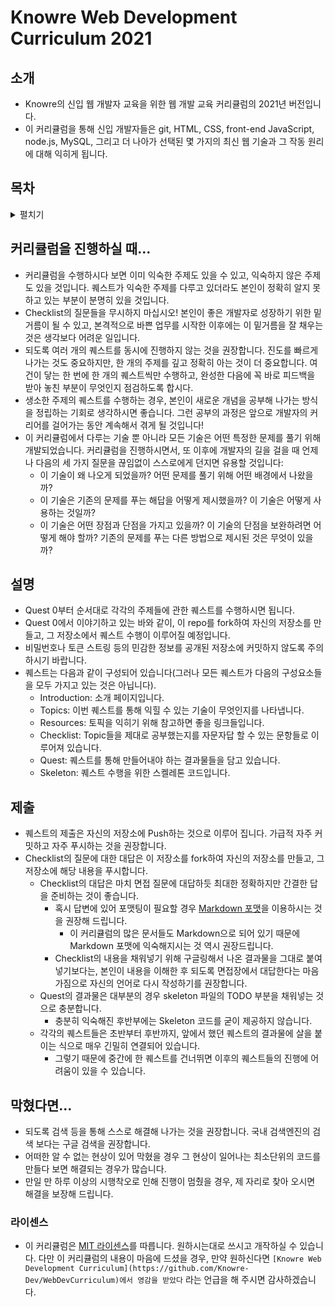 # Knowre Web Development Curriculum 2021

## 소개
* Knowre의 신입 웹 개발자 교육을 위한 웹 개발 교육 커리큘럼의 2021년 버전입니다.
* 이 커리큘럼을 통해 신입 개발자들은 git, HTML, CSS, front-end JavaScript, node.js, MySQL, 그리고 더 나아가 선택된 몇 가지의 최신 웹 기술과 그 작동 원리에 대해 익히게 됩니다.


## 목차

<details><summary>펼치기</summary>
  <p>

  * [Quest 00. 형상관리 시스템](./Quest00)
  * [Quest 01. HTML과 웹의 기초](./Quest01)
  * [Quest 02. CSS의 기초와 응용](./Quest02)
  * [Quest 03. 자바스크립트와 DOM](./Quest03)
  * [Quest 04. OOP의 기본](./Quest04)
  * [Quest 05. OOP 특훈](./Quest05)
  * [Quest 06. 인터넷의 이해](./Quest06)
  * [Quest 07. node.js의 기초](./Quest07)
  * [Quest 08. 웹 API의 기초: REST와 CRUD](./Quest08)
  * [Quest 09. 서버와 클라이언트의 대화](./Quest09) (AJAX/fetch()/async-await)
  * [Quest 10. 인증의 이해](./Quest10) (쿠키, 세션, 토큰)
  * [Quest 11. RDB의 기초와 ORM](./Quest11)
  * [Quest 12. 보안의 기초](./Quest12)
  * [Quest 13. 웹 API의 응용과 GraphQL](./Quest13)
  * [Quest 14. 정적 분석: 타입스크립트와 린트 시스템](./Quest14)
  * [Quest 15. 자동화된 테스트](./Quest15)
  * 프론트엔드 루트
    * [Quest 16-F. 컴포넌트 기반 개발](./Quest16-F) (Vue와 vuex)
    * [Quest 17-F. 번들링과 빌드 시스템](./Quest17-F)
    * [Quest 18-F. 웹 프론트엔드 2021](./Quest18-F) (Modern CSS? PWA? SSR? SEO?)
    * [Quest 19-F. 웹 어셈블리의 기초](./Quest19-F)
  * 백엔드 루트
    * [Quest 16-B. 도커와 컨테이너](./Quest16-B)
    * [Quest 17-B. 배포 파이프라인](./Quest17-B)
    * [Quest 18-B. 서비스의 운영: 로깅과 모니터링](./Quest18-B)
    * [Quest 19-B. 서버 아키텍쳐 패턴](./Quest19-B) (모노리틱, 마이크로서비스, 서버리스 등)
  * [Quest 20. 세상 밖으로](./Quest20)

  </p>
</details>


## 커리큘럼을 진행하실 때...

* 커리큘럼을 수행하시다 보면 이미 익숙한 주제도 있을 수 있고, 익숙하지 않은 주제도 있을 것입니다. 퀘스트가 익숙한 주제를 다루고 있더라도 본인이 정확히 알지 못하고 있는 부분이 분명히 있을 것입니다.
* Checklist의 질문들을 무시하지 마십시오! 본인이 좋은 개발자로 성장하기 위한 밑거름이 될 수 있고, 본격적으로 바쁜 업무를 시작한 이후에는 이 밑거름을 잘 채우는 것은 생각보다 어려운 일입니다.
* 되도록 여러 개의 퀘스트를 동시에 진행하지 않는 것을 권장합니다. 진도를 빠르게 나가는 것도 중요하지만, 한 개의 주제를 깊고 정확히 아는 것이 더 중요합니다. 여건이 닿는 한 번에 한 개의 퀘스트씩만 수행하고, 완성한 다음에 꼭 바로 피드백을 받아 놓친 부분이 무엇인지 점검하도록 합시다.
* 생소한 주제의 퀘스트를 수행하는 경우, 본인이 새로운 개념을 공부해 나가는 방식을 정립하는 기회로 생각하시면 좋습니다. 그런 공부의 과정은 앞으로 개발자의 커리어를 걸어가는 동안 계속해서 겪게 될 것입니다!
* 이 커리큘럼에서 다루는 기술 뿐 아니라 모든 기술은 어떤 특정한 문제를 풀기 위해 개발되었습니다. 커리큘럼을 진행하시면서, 또 이후에 개발자의 길을 걸을 때 언제나 다음의 세 가지 질문을 끊임없이 스스로에게 던지면 유용할 것입니다:
  * 이 기술이 왜 나오게 되었을까? 어떤 문제를 풀기 위해 어떤 배경에서 나왔을까?
  * 이 기술은 기존의 문제를 푸는 해답을 어떻게 제시했을까? 이 기술은 어떻게 사용하는 것일까?
  * 이 기술은 어떤 장점과 단점을 가지고 있을까? 이 기술의 단점을 보완하려면 어떻게 해야 할까? 기존의 문제를 푸는 다른 방법으로 제시된 것은 무엇이 있을까?


## 설명

* Quest 0부터 순서대로 각각의 주제들에 관한 퀘스트를 수행하시면 됩니다.
* Quest 0에서 이야기하고 있는 바와 같이, 이 repo를 fork하여 자신의 저장소를 만들고, 그 저장소에서 퀘스트 수행이 이루어질 예정입니다.
* 비밀번호나 토큰 스트링 등의 민감한 정보를 공개된 저장소에 커밋하지 않도록 주의하시기 바랍니다.
* 퀘스트는 다음과 같이 구성되어 있습니다(그러나 모든 퀘스트가 다음의 구성요소들을 모두 가지고 있는 것은 아닙니다).
  * Introduction: 소개 페이지입니다.
  * Topics: 이번 퀘스트를 통해 익힐 수 있는 기술이 무엇인지를 나타냅니다.
  * Resources: 토픽을 익히기 위해 참고하면 좋을 링크들입니다.
  * Checklist: Topic들을 제대로 공부했는지를 자문자답 할 수 있는 문항들로 이루어져 있습니다.
  * Quest: 퀘스트를 통해 만들어내야 하는 결과물들을 담고 있습니다.
  * Skeleton: 퀘스트 수행을 위한 스켈레톤 코드입니다.


## 제출

* 퀘스트의 제출은 자신의 저장소에 Push하는 것으로 이루어 집니다. 가급적 자주 커밋하고 자주 푸시하는 것을 권장합니다.
* Checklist의 질문에 대한 대답은 이 저장소를 fork하여 자신의 저장소를 만들고, 그 저장소에 해당 내용을 푸시합니다.
  * Checklist의 대답은 마치 면접 질문에 대답하듯 최대한 정확하지만 간결한 답을 준비하는 것이 좋습니다.
    * 혹시 답변에 있어 포맷팅이 필요할 경우 [Markdown 포맷](https://guides.github.com/features/mastering-markdown/)을 이용하시는 것을 권장해 드립니다.
      * 이 커리큘럼의 많은 문서들도 Markdown으로 되어 있기 때문에 Markdown 포맷에 익숙해지시는 것 역시 권장드립니다.
    * Checklist의 내용을 채워넣기 위해 구글링해서 나온 결과물을 그대로 붙여넣기보다는, 본인이 내용을 이해한 후 되도록 면접장에서 대답한다는 마음가짐으로 자신의 언어로 다시 작성하기를 권장합니다.
  * Quest의 결과물은 대부분의 경우 skeleton 파일의 TODO 부분을 채워넣는 것으로 충분합니다.
    * 충분히 익숙해진 후반부에는 Skeleton 코드를 굳이 제공하지 않습니다.
  * 각각의 퀘스트들은 초반부터 후반까지, 앞에서 했던 퀘스트의 결과물에 살을 붙이는 식으로 매우 긴밀히 연결되어 있습니다.
    * 그렇기 때문에 중간에 한 퀘스트를 건너뛰면 이후의 퀘스트들의 진행에 어려움이 있을 수 있습니다.


## 막혔다면...

* 되도록 검색 등을 통해 스스로 해결해 나가는 것을 권장합니다. 국내 검색엔진의 검색 보다는 구글 검색을 권장합니다.
* 어떠한 알 수 없는 현상이 있어 막혔을 경우 그 현상이 일어나는 최소단위의 코드를 만들다 보면 해결되는 경우가 많습니다.
* 만일 만 하루 이상의 시행착오로 인해 진행이 멈췄을 경우, 제 자리로 찾아 오시면 해결을 보장해 드립니다.


### 라이센스

* 이 커리큘럼은 [MIT 라이센스](./LICENSE)를 따릅니다. 원하시는대로 쓰시고 개작하실 수 있습니다. 다만 이 커리큘럼의 내용이 마음에 드셨을 경우, 만약 원하신다면 `[Knowre Web Development Curriculum](https://github.com/Knowre-Dev/WebDevCurriculum)에서 영감을 받았다` 라는 언급을 해 주시면 감사하겠습니다.
